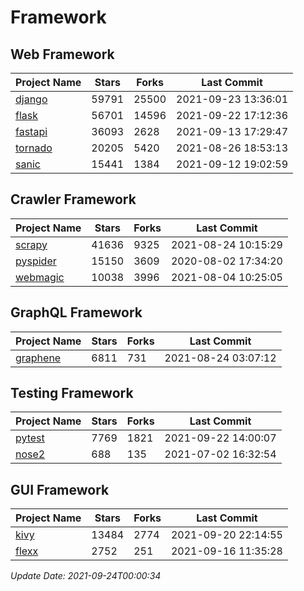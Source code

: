 # Framework

## Web Framework
| Project Name | Stars | Forks | Last Commit |
| ------------ | ----- | ----- | ----------- |
| [django](https://github.com/django/django) | 59791 | 25500 | 2021-09-23 13:36:01 |
| [flask](https://github.com/pallets/flask) | 56701 | 14596 | 2021-09-22 17:12:36 |
| [fastapi](https://github.com/tiangolo/fastapi) | 36093 | 2628 | 2021-09-13 17:29:47 |
| [tornado](https://github.com/tornadoweb/tornado) | 20205 | 5420 | 2021-08-26 18:53:13 |
| [sanic](https://github.com/sanic-org/sanic) | 15441 | 1384 | 2021-09-12 19:02:59 |

## Crawler Framework
| Project Name | Stars | Forks | Last Commit |
| ------------ | ----- | ----- | ----------- |
| [scrapy](https://github.com/scrapy/scrapy) | 41636 | 9325 | 2021-08-24 10:15:29 |
| [pyspider](https://github.com/binux/pyspider) | 15150 | 3609 | 2020-08-02 17:34:20 |
| [webmagic](https://github.com/code4craft/webmagic) | 10038 | 3996 | 2021-08-04 10:25:05 |

## GraphQL Framework
| Project Name | Stars | Forks | Last Commit |
| ------------ | ----- | ----- | ----------- |
| [graphene](https://github.com/graphql-python/graphene) | 6811 | 731 | 2021-08-24 03:07:12 |

## Testing Framework
| Project Name | Stars | Forks | Last Commit |
| ------------ | ----- | ----- | ----------- |
| [pytest](https://github.com/pytest-dev/pytest) | 7769 | 1821 | 2021-09-22 14:00:07 |
| [nose2](https://github.com/nose-devs/nose2) | 688 | 135 | 2021-07-02 16:32:54 |

## GUI Framework
| Project Name | Stars | Forks | Last Commit |
| ------------ | ----- | ----- | ----------- |
| [kivy](https://github.com/kivy/kivy) | 13484 | 2774 | 2021-09-20 22:14:55 |
| [flexx](https://github.com/flexxui/flexx) | 2752 | 251 | 2021-09-16 11:35:28 |

*Update Date: 2021-09-24T00:00:34*